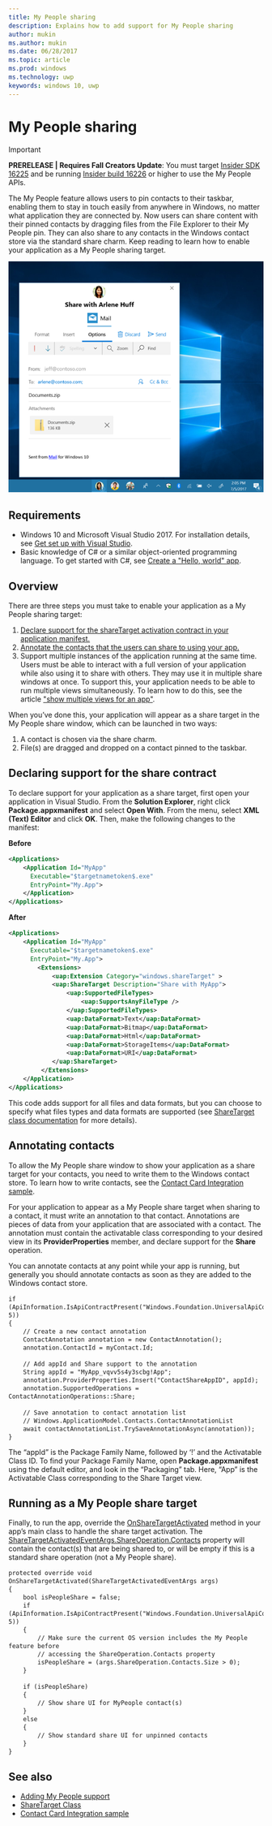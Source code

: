 ```yaml
---
title: My People sharing
description: Explains how to add support for My People sharing
author: mukin
ms.author: mukin
ms.date: 06/28/2017
ms.topic: article
ms.prod: windows
ms.technology: uwp
keywords: windows 10, uwp
---
```


# My People sharing

> [!IMPORTANT]
> **PRERELEASE | Requires Fall Creators Update**: You must target [Insider SDK 16225](https://www.microsoft.com/en-us/software-download/windowsinsiderpreviewSDK) and be running [Insider build 16226](https://blogs.windows.com/windowsexperience/2017/06/21/announcing-windows-10-insider-preview-build-16226-pc/) or higher to use the My People APIs.

The My People feature allows users to pin contacts to their taskbar, enabling them to stay in touch easily from anywhere in Windows, no matter what application they are connected by. Now users can share content with their pinned contacts by dragging files from the File Explorer to their My People pin. They can also share to any contacts in the Windows contact store via the standard share charm. Keep reading to learn how to enable your application as a My People sharing target.

![My people sharing panel](images/my-people-sharing.png)

## Requirements

+ Windows 10 and Microsoft Visual Studio 2017. For installation details, see [Get set up with Visual Studio](https://docs.microsoft.com/en-us/windows/uwp/get-started/get-set-up).
+ Basic knowledge of C# or a similar object-oriented programming language. To get started with C#, see [Create a "Hello, world" app](https://docs.microsoft.com/en-us/windows/uwp/get-started/create-a-hello-world-app-xaml-universal).

## Overview

There are three steps you must take to enable your application as a My People sharing target:

1. [Declare support for the shareTarget activation contract in your application manifest.](https://docs.microsoft.com/en-us/windows/uwp/contacts-and-calendar/my-people-sharing#declaring-support-for-the-share-contract)
2. [Annotate the contacts that the users can share to using your app.](https://docs.microsoft.com/en-us/windows/uwp/contacts-and-calendar/my-people-sharing#annotating-contacts)
3. Support multiple instances of the application running at the same time.  Users must be able to interact with a full version of your application while also using it to share with others. They may use it in multiple share windows at once. To support this, your application needs to be able to run multiple views simultaneously. To learn how to do this, see the article ["show multiple views for an app"](https://docs.microsoft.com/en-us/windows/uwp/layout/show-multiple-views).

When you’ve done this, your application will appear as a share target in the My People share window, which can be launched in two ways:
1. A contact is chosen via the share charm.
2. File(s) are dragged and dropped on a contact pinned to the taskbar.

## Declaring support for the share contract

To declare support for your application as a share target, first open your application in Visual Studio. From the **Solution Explorer**, right click **Package.appxmanifest** and select **Open With**. From the menu, select **XML (Text) Editor** and click **OK**. Then, make the following changes to the manifest:


**Before**
```xml
<Applications>
	<Application Id="MyApp"
	  Executable="$targetnametoken$.exe"
	  EntryPoint="My.App">
	</Application>
</Applications>
```

**After**

```xml
<Applications>
	<Application Id="MyApp"
	  Executable="$targetnametoken$.exe"
	  EntryPoint="My.App">
		<Extensions>
			<uap:Extension Category="windows.shareTarget" >
			<uap:ShareTarget Description="Share with MyApp">
				<uap:SupportedFileTypes>
					<uap:SupportsAnyFileType />
				</uap:SupportedFileTypes>
				<uap:DataFormat>Text</uap:DataFormat>
				<uap:DataFormat>Bitmap</uap:DataFormat>
				<uap:DataFormat>Html</uap:DataFormat>
				<uap:DataFormat>StorageItems</uap:DataFormat>
				<uap:DataFormat>URI</uap:DataFormat>
			</uap:ShareTarget>
		 </Extensions>
	</Application>
</Applications>
```

This code adds support for all files and data formats, but you can choose to specify what files types and data formats are supported (see [ShareTarget class documentation](https://docs.microsoft.com/en-us/uwp/schemas/appxpackage/appxmanifestschema/element-sharetarget) for more details).

## Annotating contacts

To allow the My People share window to show your application as a share target for your contacts, you need to write them to the Windows contact store. To learn how to write contacts, see the [Contact Card Integration sample](https://github.com/Microsoft/Windows-universal-samples/tree/6370138b150ca8a34ff86de376ab6408c5587f5d/Samples/ContactCardIntegration). 

For your application to appear as a My People share target when sharing to a contact, it must write an annotation to that contact. Annotations are pieces of data from your application that are associated with a contact. The annotation must contain the activatable class corresponding to your desired view in its **ProviderProperties** member, and declare support for the **Share** operation.

You can annotate contacts at any point while your app is running, but generally you should annotate contacts as soon as they are added to the Windows contact store.

```Csharp
if (ApiInformation.IsApiContractPresent("Windows.Foundation.UniversalApiContract", 5))
{
	// Create a new contact annotation
	ContactAnnotation annotation = new ContactAnnotation();
	annotation.ContactId = myContact.Id;

	// Add appId and Share support to the annotation
	String appId = "MyApp_vqvv5s4y3scbg!App";
	annotation.ProviderProperties.Insert("ContactShareAppID", appId);
	annotation.SupportedOperations = ContactAnnotationOperations::Share;

	// Save annotation to contact annotation list
	// Windows.ApplicationModel.Contacts.ContactAnnotationList 
	await contactAnnotationList.TrySaveAnnotationAsync(annotation));
}
```

The “appId” is the Package Family Name, followed by ‘!’ and the Activatable Class ID. To find your Package Family Name, open **Package.appxmanifest** using the default editor, and look in the “Packaging” tab. Here, “App” is the Activatable Class corresponding to the Share Target view.

## Running as a My People share target

Finally, to run the app, override the [OnShareTargetActivated](https://docs.microsoft.com/en-us/uwp/api/Windows.UI.Xaml.Application#Windows_UI_Xaml_Application_OnShareTargetActivated_Windows_ApplicationModel_Activation_ShareTargetActivatedEventArgs_) method in your app’s main class to handle the share target activation. The [ShareTargetActivatedEventArgs.ShareOperation.Contacts](https://docs.microsoft.com/en-us/uwp/api/windows.applicationmodel.datatransfer.sharetarget.shareoperation#properties_) property will contain the contact(s) that are being shared to, or will be empty if this is a standard share operation (not a My People share).

```Csharp
protected override void OnShareTargetActivated(ShareTargetActivatedEventArgs args)
{
	bool isPeopleShare = false;
	if (ApiInformation.IsApiContractPresent("Windows.Foundation.UniversalApiContract", 5))
	{
		// Make sure the current OS version includes the My People feature before
		// accessing the ShareOperation.Contacts property
		isPeopleShare = (args.ShareOperation.Contacts.Size > 0);
	}

	if (isPeopleShare)
	{
  		// Show share UI for MyPeople contact(s)
	}
	else
	{
		// Show standard share UI for unpinned contacts
	}
}
```

## See also
+ [Adding My People support](my-people-support.md)
+ [ShareTarget Class](https://docs.microsoft.com/en-us/uwp/schemas/appxpackage/appxmanifestschema/element-sharetarget)
+ [Contact Card Integration sample](https://github.com/Microsoft/Windows-universal-samples/tree/6370138b150ca8a34ff86de376ab6408c5587f5d/Samples/ContactCardIntegration)